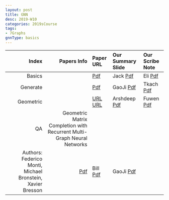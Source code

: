 ```yaml
---
layout: post
title: GNN   
desc: 2019-W10
categories: 2019sCourse
tags:
- 7Graphs
gnnType: basics
---
```


| Index | Papers Info | Paper URL| Our Summary Slide |Our Scribe Note |
| -----: | -------------------------------: | :----- | :----- | :----- | 
| Basics |   | [Pdf]() | Jack [Pdf]() | Eli [Pdf]() | 
| Generate |      | [Pdf]() | GaoJi [Pdf]() | Tkach [Pdf]() | 
| Geometric |    |  [URL](https://www.youtube.com/watch?v=LvmjbXZyoP0)  [URL](http://geometricdeeplearning.com/)   |  Arshdeep [Pdf]() | Fuwen [Pdf]() | 
|  QA |  Geometric Matrix Completion with Recurrent Multi-Graph Neural Networks
Authors: Federico Monti, Michael Bronstein, Xavier Bresson    | [Pdf]() | Bill [Pdf]() | GaoJi [Pdf]() | 




